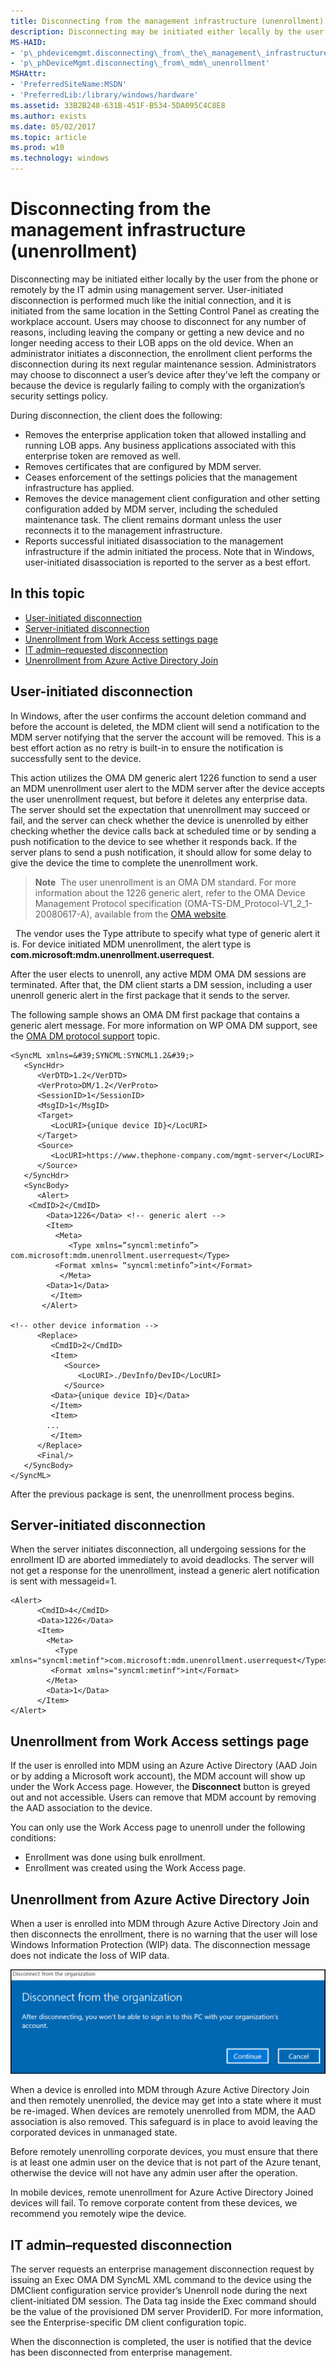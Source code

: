 ```yaml
---
title: Disconnecting from the management infrastructure (unenrollment)
description: Disconnecting may be initiated either locally by the user from the phone or remotely by the IT admin using management server.
MS-HAID:
- 'p\_phdevicemgmt.disconnecting\_from\_the\_management\_infrastructure\_\_unenrollment\_'
- 'p\_phDeviceMgmt.disconnecting\_from\_mdm\_unenrollment'
MSHAttr:
- 'PreferredSiteName:MSDN'
- 'PreferredLib:/library/windows/hardware'
ms.assetid: 33B2B248-631B-451F-B534-5DA095C4C8E8
ms.author: exists
ms.date: 05/02/2017
ms.topic: article
ms.prod: w10
ms.technology: windows
---
```



# Disconnecting from the management infrastructure (unenrollment)

Disconnecting may be initiated either locally by the user from the phone or remotely by the IT admin using management server. User-initiated disconnection is performed much like the initial connection, and it is initiated from the same location in the Setting Control Panel as creating the workplace account. Users may choose to disconnect for any number of reasons, including leaving the company or getting a new device and no longer needing access to their LOB apps on the old device. When an administrator initiates a disconnection, the enrollment client performs the disconnection during its next regular maintenance session. Administrators may choose to disconnect a user’s device after they’ve left the company or because the device is regularly failing to comply with the organization’s security settings policy.

During disconnection, the client does the following:

-   Removes the enterprise application token that allowed installing and running LOB apps. Any business applications associated with this enterprise token are removed as well.
-   Removes certificates that are configured by MDM server.
-   Ceases enforcement of the settings policies that the management infrastructure has applied.
-   Removes the device management client configuration and other setting configuration added by MDM server, including the scheduled maintenance task. The client remains dormant unless the user reconnects it to the management infrastructure.
-   Reports successful initiated disassociation to the management infrastructure if the admin initiated the process. Note that in Windows, user-initiated disassociation is reported to the server as a best effort.


## In this topic

-   [User-initiated disconnection](#user-initiated-disconnection)
-   [Server-initiated disconnection](#server-initiated-disconnection)
-   [Unenrollment from Work Access settings page](#unenrollment-from-work-access-settings-page)
-   [IT admin–requested disconnection](#it-admin-requested-disconnection)
-   [Unenrollment from Azure Active Directory Join](#dataloss)


## User-initiated disconnection

In Windows, after the user confirms the account deletion command and before the account is deleted, the MDM client will send a notification to the MDM server notifying that the server the account will be removed. This is a best effort action as no retry is built-in to ensure the notification is successfully sent to the device.

This action utilizes the OMA DM generic alert 1226 function to send a user an MDM unenrollment user alert to the MDM server after the device accepts the user unenrollment request, but before it deletes any enterprise data. The server should set the expectation that unenrollment may succeed or fail, and the server can check whether the device is unenrolled by either checking whether the device calls back at scheduled time or by sending a push notification to the device to see whether it responds back. If the server plans to send a push notification, it should allow for some delay to give the device the time to complete the unenrollment work.

> **Note**  The user unenrollment is an OMA DM standard. For more information about the 1226 generic alert, refer to the OMA Device Management Protocol specification (OMA-TS-DM\_Protocol-V1\_2\_1-20080617-A), available from the [OMA website](http://go.microsoft.com/fwlink/p/?LinkId=267526).

 
The vendor uses the Type attribute to specify what type of generic alert it is. For device initiated MDM unenrollment, the alert type is **com.microsoft:mdm.unenrollment.userrequest**.

After the user elects to unenroll, any active MDM OMA DM sessions are terminated. After that, the DM client starts a DM session, including a user unenroll generic alert in the first package that it sends to the server.

The following sample shows an OMA DM first package that contains a generic alert message. For more information on WP OMA DM support, see the [OMA DM protocol support](oma-dm-protocol-support.md) topic.

```
<SyncML xmlns=&#39;SYNCML:SYNCML1.2&#39;>
   <SyncHdr>
      <VerDTD>1.2</VerDTD>
      <VerProto>DM/1.2</VerProto>
      <SessionID>1</SessionID>
      <MsgID>1</MsgID>
      <Target>
         <LocURI>{unique device ID}</LocURI>
      </Target>
      <Source>
         <LocURI>https://www.thephone-company.com/mgmt-server</LocURI>
      </Source>
   </SyncHdr>
   <SyncBody>
      <Alert>
    <CmdID>2</CmdID>
        <Data>1226</Data> <!-- generic alert -->
        <Item>
          <Meta>
             <Type xmlns=”syncml:metinfo”> com.microsoft:mdm.unenrollment.userrequest</Type>
          <Format xmlns= “syncml:metinfo”>int</Format>
           </Meta>
        <Data>1</Data>
         </Item>
       </Alert>

<!-- other device information -->
      <Replace>
         <CmdID>2</CmdID>
         <Item>
            <Source>
               <LocURI>./DevInfo/DevID</LocURI>
            </Source>
         <Data>{unique device ID}</Data>
         </Item>
         <Item>
        ...
         </Item>
      </Replace>
      <Final/>
   </SyncBody>
</SyncML>
```

After the previous package is sent, the unenrollment process begins.


## Server-initiated disconnection

When the server initiates disconnection, all undergoing sessions for the enrollment ID are aborted immediately to avoid deadlocks. The server will not get a response for the unenrollment, instead a generic alert notification is sent with messageid=1.

``` syntax
<Alert>
      <CmdID>4</CmdID>
      <Data>1226</Data>
      <Item>
        <Meta>
          <Type xmlns="syncml:metinf">com.microsoft:mdm.unenrollment.userrequest</Type>
         <Format xmlns="syncml:metinf">int</Format>
        </Meta>
        <Data>1</Data>
      </Item>
</Alert>
```


<a href="" id="work-access"></a>
## Unenrollment from Work Access settings page

If the user is enrolled into MDM using an Azure Active Directory (AAD Join or by adding a Microsoft work account), the MDM account will show up under the Work Access page. However, the **Disconnect** button is greyed out and not accessible. Users can remove that MDM account by removing the AAD association to the device.

You can only use the Work Access page to unenroll under the following conditions:

-   Enrollment was done using bulk enrollment.
-   Enrollment was created using the Work Access page.


<a href="" id="dataloss"></a>
## Unenrollment from Azure Active Directory Join

When a user is enrolled into MDM through Azure Active Directory Join and then disconnects the enrollment, there is no warning that the user will lose Windows Information Protection (WIP) data. The disconnection message does not indicate the loss of WIP data.

![aadj unenerollment](images/azure-ad-unenrollment.png)

When a device is enrolled into MDM through Azure Active Directory Join and then remotely unenrolled, the device may get into a state where it must be re-imaged. When devices are remotely unenrolled from MDM, the AAD association is also removed. This safeguard is in place to avoid leaving the corporated devices in unmanaged state.

Before remotely unenrolling corporate devices, you must ensure that there is at least one admin user on the device that is not part of the Azure tenant, otherwise the device will not have any admin user after the operation.

In mobile devices, remote unenrollment for Azure Active Directory Joined devices will fail. To remove corporate content from these devices, we recommend you remotely wipe the device.

<a href="" id="it-admin-requested-disconnection"></a>
## IT admin–requested disconnection

The server requests an enterprise management disconnection request by issuing an Exec OMA DM SyncML XML command to the device using the DMClient configuration service provider’s Unenroll node during the next client-initiated DM session. The Data tag inside the Exec command should be the value of the provisioned DM server ProviderID. For more information, see the Enterprise-specific DM client configuration topic.

When the disconnection is completed, the user is notified that the device has been disconnected from enterprise management.

 






